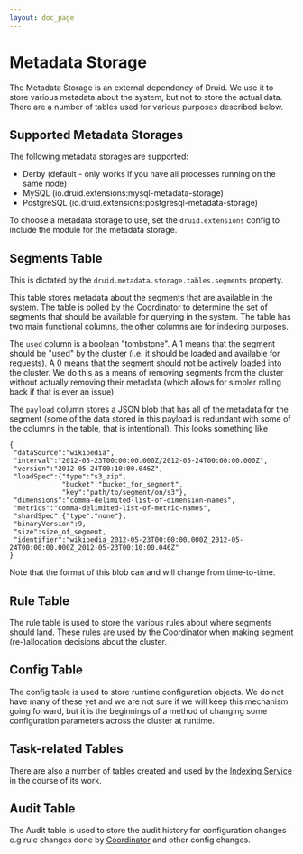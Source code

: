 ```yaml
---
layout: doc_page
---
```

# Metadata Storage

The Metadata Storage is an external dependency of Druid. We use it to store various metadata about the system, but not to store the actual data. There are a number of tables used for various purposes described below.

Supported Metadata Storages
---------------------------

The following metadata storages are supported:

* Derby (default - only works if you have all processes running on the same node)
* MySQL (io.druid.extensions:mysql-metadata-storage)
* PostgreSQL (io.druid.extensions:postgresql-metadata-storage)

To choose a metadata storage to use, set the `druid.extensions` config to include the module for the metadata storage.

Segments Table
--------------

This is dictated by the `druid.metadata.storage.tables.segments` property.

This table stores metadata about the segments that are available in the system. The table is polled by the [Coordinator](Coordinator.html) to determine the set of segments that should be available for querying in the system. The table has two main functional columns, the other columns are for indexing purposes.

The `used` column is a boolean "tombstone". A 1 means that the segment should be "used" by the cluster (i.e. it should be loaded and available for requests). A 0 means that the segment should not be actively loaded into the cluster. We do this as a means of removing segments from the cluster without actually removing their metadata (which allows for simpler rolling back if that is ever an issue).

The `payload` column stores a JSON blob that has all of the metadata for the segment (some of the data stored in this payload is redundant with some of the columns in the table, that is intentional). This looks something like

```
{
 "dataSource":"wikipedia",
 "interval":"2012-05-23T00:00:00.000Z/2012-05-24T00:00:00.000Z",
 "version":"2012-05-24T00:10:00.046Z",
 "loadSpec":{"type":"s3_zip",
             "bucket":"bucket_for_segment",
             "key":"path/to/segment/on/s3"},
 "dimensions":"comma-delimited-list-of-dimension-names",
 "metrics":"comma-delimited-list-of-metric-names",
 "shardSpec":{"type":"none"},
 "binaryVersion":9,
 "size":size_of_segment,
 "identifier":"wikipedia_2012-05-23T00:00:00.000Z_2012-05-24T00:00:00.000Z_2012-05-23T00:10:00.046Z"
}
```

Note that the format of this blob can and will change from time-to-time.

Rule Table
----------

The rule table is used to store the various rules about where segments should land. These rules are used by the [Coordinator](Coordinator.html) when making segment (re-)allocation decisions about the cluster.

Config Table
------------

The config table is used to store runtime configuration objects. We do not have many of these yet and we are not sure if we will keep this mechanism going forward, but it is the beginnings of a method of changing some configuration parameters across the cluster at runtime.

Task-related Tables
-------------------

There are also a number of tables created and used by the [Indexing Service](Indexing-Service.html) in the course of its work.

Audit Table
-----------

The Audit table is used to store the audit history for configuration changes e.g rule changes done by [Coordinator](Coordinator.html) and other config changes.
